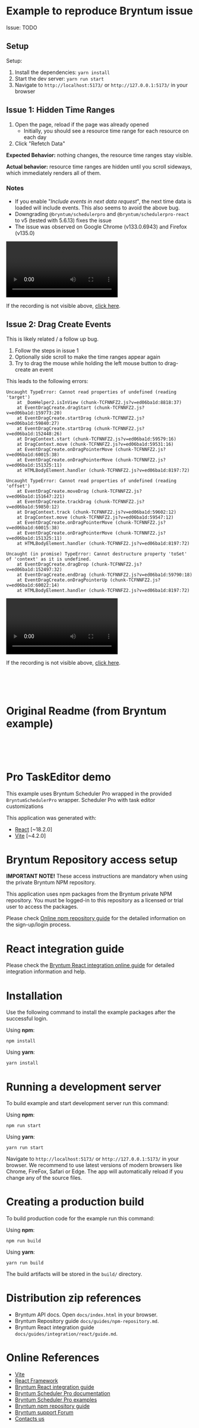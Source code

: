 # Example to reproduce Bryntum issue

Issue: TODO

## Setup

Setup:

1. Install the dependencies: `yarn install`
2. Start the dev server: `yarn run start`
3. Navigate to `http://localhost:5173/` or `http://127.0.0.1:5173/` in your browser

## Issue 1: Hidden Time Ranges

1. Open the page, reload if the page was already opened
   - Initially, you should see a resource time range for each resource on each day
2. Click "Refetch Data"

**Expected Behavior:** nothing changes, the resource time ranges stay visible.

**Actual behavior:** resource time ranges are hidden until you scroll sideways, which immediately renders all of them.

### Notes

- If you enable "_Include events in next data request_", the next time data is loaded will include events. This also seems to avoid the above bug.
- Downgrading `@bryntum/schedulerpro` and `@bryntum/schedulerpro-react` to v5 (tested with 5.6.13) fixes the issue
- The issue was observed on Google Chrome (v133.0.6943) and Firefox (v135.0)

<video controls>
  <source src="./readme-resources/BryntumResourceTimeRangeBug1.mp4" type="video/mp4">
</video>

If the recording is not visible above, [click here](./readme-resources/BryntumResourceTimeRangeBug1.mp4).

## Issue 2: Drag Create Events

This is likely related / a follow up bug.

1. Follow the steps in issue 1
2. Optionally side scroll to make the time ranges appear again
3. Try to drag the mouse while holding the left mouse button to drag-create an event

This leads to the following errors:

```
Uncaught TypeError: Cannot read properties of undefined (reading 'target')
    at _DomHelper2.isInView (chunk-TCFNNFZ2.js?v=ed06ba1d:8818:37)
    at EventDragCreate.dragStart (chunk-TCFNNFZ2.js?v=ed06ba1d:159773:20)
    at EventDragCreate.startDrag (chunk-TCFNNFZ2.js?v=ed06ba1d:59840:27)
    at EventDragCreate.startDrag (chunk-TCFNNFZ2.js?v=ed06ba1d:152448:26)
    at DragContext.start (chunk-TCFNNFZ2.js?v=ed06ba1d:59579:16)
    at DragContext.move (chunk-TCFNNFZ2.js?v=ed06ba1d:59531:16)
    at EventDragCreate.onDragPointerMove (chunk-TCFNNFZ2.js?v=ed06ba1d:60015:38)
    at EventDragCreate.onDragPointerMove (chunk-TCFNNFZ2.js?v=ed06ba1d:151325:11)
    at HTMLBodyElement.handler (chunk-TCFNNFZ2.js?v=ed06ba1d:8197:72)

Uncaught TypeError: Cannot read properties of undefined (reading 'offset')
    at EventDragCreate.moveDrag (chunk-TCFNNFZ2.js?v=ed06ba1d:151647:221)
    at EventDragCreate.trackDrag (chunk-TCFNNFZ2.js?v=ed06ba1d:59850:12)
    at DragContext.track (chunk-TCFNNFZ2.js?v=ed06ba1d:59602:12)
    at DragContext.move (chunk-TCFNNFZ2.js?v=ed06ba1d:59547:12)
    at EventDragCreate.onDragPointerMove (chunk-TCFNNFZ2.js?v=ed06ba1d:60015:38)
    at EventDragCreate.onDragPointerMove (chunk-TCFNNFZ2.js?v=ed06ba1d:151325:11)
    at HTMLBodyElement.handler (chunk-TCFNNFZ2.js?v=ed06ba1d:8197:72)

Uncaught (in promise) TypeError: Cannot destructure property 'toSet' of 'context' as it is undefined.
    at EventDragCreate.dragDrop (chunk-TCFNNFZ2.js?v=ed06ba1d:152497:32)
    at EventDragCreate.endDrag (chunk-TCFNNFZ2.js?v=ed06ba1d:59790:18)
    at EventDragCreate.onDragPointerUp (chunk-TCFNNFZ2.js?v=ed06ba1d:60022:14)
    at HTMLBodyElement.handler (chunk-TCFNNFZ2.js?v=ed06ba1d:8197:72)
```

<video controls>
  <source src="./readme-resources/BryntumResourceTimeRangeBug2.mp4" type="video/mp4">
</video>

If the recording is not visible above, [click here](./readme-resources/BryntumResourceTimeRangeBug2.mp4).

<br/>
<br/>
<br/>

# Original Readme (from Bryntum example)

<br/>
<br/>
<br/>

# Pro TaskEditor demo

This example uses Bryntum Scheduler Pro wrapped in the provided `BryntumSchedulerPro` wrapper.
Scheduler Pro with task editor customizations

This application was generated with:

- [React](https://react.dev/) [~18.2.0]
- [Vite](https://vitejs.dev/guide/) [~4.2.0]

# Bryntum Repository access setup

**IMPORTANT NOTE!** These access instructions are mandatory when using the private Bryntum NPM repository.

This application uses npm packages from the Bryntum private NPM repository. You must be logged-in to this repository as
a licensed or trial user to access the packages.

Please check [Online npm repository guide](https://bryntum.com/products/schedulerpro/docs/guide/SchedulerPro/npm-repository) for the detailed information on the
sign-up/login process.

# React integration guide

Please check the [Bryntum React integration online guide](https://bryntum.com/products/schedulerpro/docs/guide/SchedulerPro/integration/react/guide) for detailed
integration information and help.

# Installation

Use the following command to install the example packages after the successful login.

Using **npm**:

```shell
npm install
```

Using **yarn**:

```shell
yarn install
```

# Running a development server

To build example and start development server run this command:

Using **npm**:

```shell
npm run start
```

Using **yarn**:

```shell
yarn run start
```

Navigate to `http://localhost:5173/` or `http://127.0.0.1:5173/` in your browser. We recommend to use latest versions of
modern browsers like Chrome, FireFox, Safari or Edge. The app will automatically reload if you change any of
the source files.

# Creating a production build

To build production code for the example run this command:

Using **npm**:

```shell
npm run build
```

Using **yarn**:

```shell
yarn run build
```

The build artifacts will be stored in the `build/` directory.

# Distribution zip references

- Bryntum API docs. Open `docs/index.html` in your browser.
- Bryntum Repository guide `docs/guides/npm-repository.md`.
- Bryntum React integration guide `docs/guides/integration/react/guide.md`.

# Online References

- [Vite](https://vitejs.dev/guide/)
- [React Framework](https://react.dev/)
- [Bryntum React integration guide](https://bryntum.com/products/schedulerpro/docs/guide/SchedulerPro/integration/react/guide)
- [Bryntum Scheduler Pro documentation](https://bryntum.com/products/schedulerpro/docs/)
- [Bryntum Scheduler Pro examples](https://bryntum.com/products/schedulerpro/examples/)
- [Bryntum npm repository guide](https://bryntum.com/products/schedulerpro/docs/guide/SchedulerPro/npm-repository)
- [Bryntum support Forum](https://forum.bryntum.com/)
- [Contacts us](https://bryntum.com/contact/)
